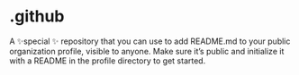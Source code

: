 # .github
A ✨special ✨ repository that you can use to add README.md to your public organization profile, visible to anyone. Make sure it’s public and initialize it with a README in the profile directory to get started.
